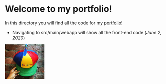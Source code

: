 Welcome to my portfolio!
========================

In this directory you will find all the code for my [portfolio!](http://sergioortiz-step-2020.appspot.com/)

* Navigating to src/main/webapp will show all the front-end code (*June 2, 2020*)

<img src="src/main/webapp/images/me/intern.jpg" display="block" margin-left="auto" margin-right="auto" width="25%" height="30%">
